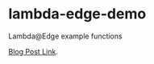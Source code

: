 # lambda-edge-demo
Lambda@Edge example functions 

[Blog Post Link](https://dev.to/aws-builders/aws-lambdaedge-48f).
